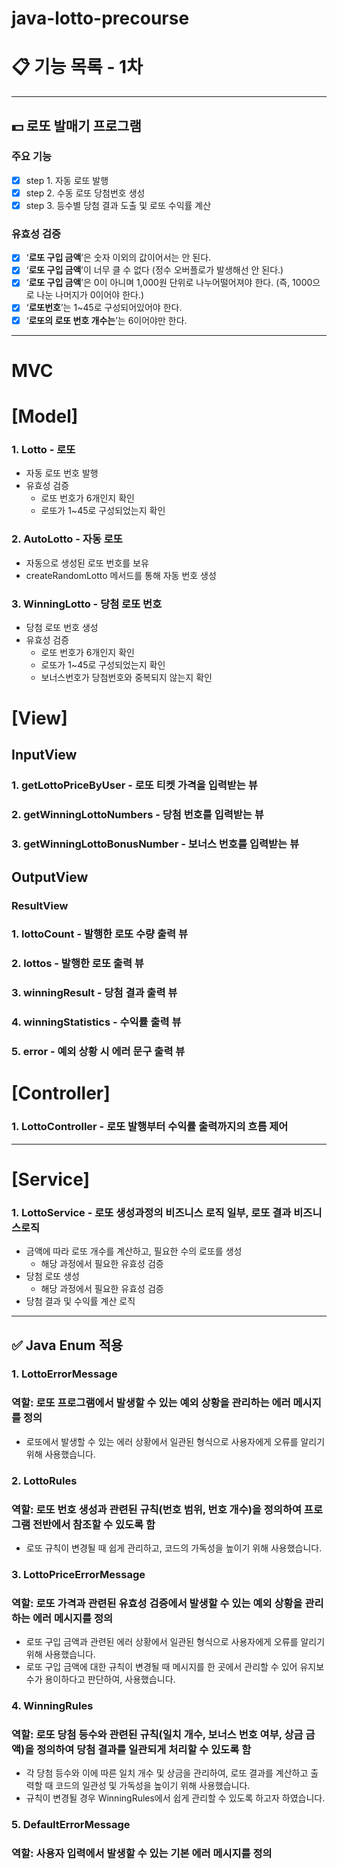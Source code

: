 # java-lotto-precourse

# 📋 기능 목록 - 1차

---

## 💵 로또 발매기 프로그램

### 주요 기능

- [x]  step 1. 자동 로또 발행
- [x]  step 2. 수동 로또 당첨번호 생성
- [x]  step 3. 등수별 당첨 결과 도출 및 로또 수익률 계산

### 유효성 검증

- [x]  ‘**로또 구입 금액**’은 숫자 이외의 값이어서는 안 된다.
- [x]  ‘**로또 구입 금액**’이 너무 클 수 없다 (정수 오버플로가 발생해선 안 된다.)
- [x]  ‘**로또 구입 금액**’은 0이 아니며 1,000원 단위로 나누어떨어져야 한다. (즉, 1000으로 나눈 나머지가 0이어야 한다.)
- [x]  ‘**로또번호**’는 1~45로 구성되어있어야 한다.
- [x]  ‘**로또의 로또 번호 개수는**’는 6이어야만 한다.

---

# MVC

# **[Model]**

### 1. Lotto - 로또

- 자동 로또 번호 발행
- 유효성 검증
  - 로또 번호가 6개인지 확인
  - 로또가 1~45로 구성되었는지 확인

### 2. AutoLotto - 자동 로또

- 자동으로 생성된 로또 번호를 보유
- createRandomLotto 메서드를 통해 자동 번호 생성

### 3. WinningLotto - 당첨 로또 번호

- 당첨 로또 번호 생성
- 유효성 검증
  - 로또 번호가 6개인지 확인
  - 로또가 1~45로 구성되었는지 확인
  - 보너스번호가 당첨번호와 중복되지 않는지 확인


# [View]

## InputView

### 1. getLottoPriceByUser - 로또 티켓 가격을 입력받는 뷰

### 2. getWinningLottoNumbers - 당첨 번호를 입력받는 뷰

### 3. getWinningLottoBonusNumber - 보너스 번호를 입력받는 뷰

## OutputView

### ResultView

### 1. lottoCount - 발행한 로또 수량 출력 뷰

### 2. lottos - 발행한 로또 출력 뷰

### 3. winningResult - 당첨 결과 출력 뷰

### 4. winningStatistics - 수익률 출력 뷰

### 5. error - 예외 상황 시 에러 문구 출력 뷰 

# [Controller]

### 1. LottoController - 로또 발행부터 수익률 출력까지의 흐름 제어

---
# [Service]

### 1. LottoService - 로또 생성과정의 비즈니스 로직 일부, 로또 결과 비즈니스로직
- 금액에 따라 로또 개수를 계산하고, 필요한 수의 로또를 생성 
  - 해당 과정에서 필요한 유효성 검증
- 당첨 로또 생성
  - 해당 과정에서 필요한 유효성 검증
- 당첨 결과 및 수익률 계산 로직

---

## ✅ Java Enum 적용

### 1. LottoErrorMessage
### 역할: 로또 프로그램에서 발생할 수 있는 예외 상황을 관리하는 에러 메시지를 정의
- 로또에서 발생할 수 있는 에러 상황에서 일관된 형식으로 사용자에게 오류를 알리기 위해 사용했습니다.

### 2. LottoRules
### 역할: 로또 번호 생성과 관련된 규칙(번호 범위, 번호 개수)을 정의하여 프로그램 전반에서 참조할 수 있도록 함
- 로또 규칙이 변경될 때 쉽게 관리하고, 코드의 가독성을 높이기 위해 사용했습니다.

### 3. LottoPriceErrorMessage
### 역할: 로또 가격과 관련된 유효성 검증에서 발생할 수 있는 예외 상황을 관리하는 에러 메시지를 정의
- 로또 구입 금액과 관련된 에러 상황에서 일관된 형식으로 사용자에게 오류를 알리기 위해 사용했습니다.
- 로또 구입 금액에 대한 규칙이 변경될 때 메시지를 한 곳에서 관리할 수 있어 유지보수가 용이하다고 판단하여, 사용했습니다.

### 4. WinningRules
### 역할: 로또 당첨 등수와 관련된 규칙(일치 개수, 보너스 번호 여부, 상금 금액)을 정의하여 당첨 결과를 일관되게 처리할 수 있도록 함
- 각 당첨 등수와 이에 따른 일치 개수 및 상금을 관리하여, 로또 결과를 계산하고 출력할 때 코드의 일관성 및 가독성을 높이기 위해 사용했습니다.
- 규칙이 변경될 경우 WinningRules에서 쉽게 관리할 수 있도록 하고자 하였습니다.

### 5. DefaultErrorMessage
### 역할: 사용자 입력에서 발생할 수 있는 기본 에러 메시지를 정의

